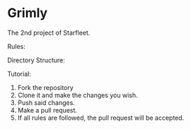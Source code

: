 # Grimly
The 2nd project of Starfleet.

Rules:

Directory Structure:


Tutorial:
1. Fork the repository
2. Clone it and make the changes you wish.
3. Push said changes. 
4. Make a pull request.
5. If all rules are followed, the pull request will be accepted.
